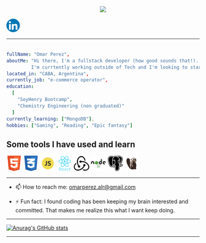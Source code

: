 <p align="center">
  <img src="https://capsule-render.vercel.app/api?text=I'm%20Omar%20Perez&animation=fadeIn&type=waving&color=gradient&height=150&fontSize=100"/>
</p>

<p align="center>

</p>
<section>
<h2>Connect with me:</h2>
<a href="www.linkedin.com/in/omar-perez-80bbaa164">
  <img height="35" src="img\834713_linkedin_icon.png"/>
</a>
</section>

---

```yaml

fullName: "Omar Perez",
aboutMe: "Hi there, I'm a fullstack developer (how good sounds that!).
         I'm currtently working outside of Tech and I'm looking to start my journey in the industry",
located_in: "CABA, Argentina",
currently_job: "e-commerce operator",
education:
  [
    "SoyHenry Bootcamp",
    "Chemistry Engineering (non graduated)"
  ]
currently_learning: ["MongoDB"],
hobbies: ["Gaming", "Reading", "Epic fantasy"]

```

<h2>Some tools I have used and learn</h2>

<p align="left">
<img src="img\317755_badge_html_html5_achievement_award_icon.png" alt="html" height="40"/>
<img src="img\317756_badge_css_css3_achievement_award_icon.png" alt="css" height="40"/>
<img src="img\652581_code_command_develop_javascript_language_icon.png" alt="javascript" height="40"/>
<img src="img\7423887_react_react native_icon.png" alt="react" height="40"/>
<img src="img\4691205_redux_icon.png" alt="redux" height="40"/>
<img src="img\1012818_code_development_logo_nodejs_icon.png" alt="node" height="40"/>
<img src="img\4691328_postgresql_icon.png" alt="postgresql" height="40"/>
<img src="img\beaver-head.png" alt="dbeaver" height="40"/>
</p>

---

- 📫 How to reach me: omarperez.alr@gmail.com

- ⚡ Fun fact: I found coding has been keeping my brain interested and committed. That makes me realize this what I want keep doing.

---

[![Anurag's GitHub stats](https://github-readme-stats.vercel.app/api?username=armoraz&show_icons=true&theme=synthwave)](https://github.com/anuraghazra/github-readme-stats)

---
